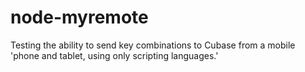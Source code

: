 # node-myremote

Testing the ability to send key combinations to Cubase from a mobile 'phone and tablet, using only scripting languages.'
